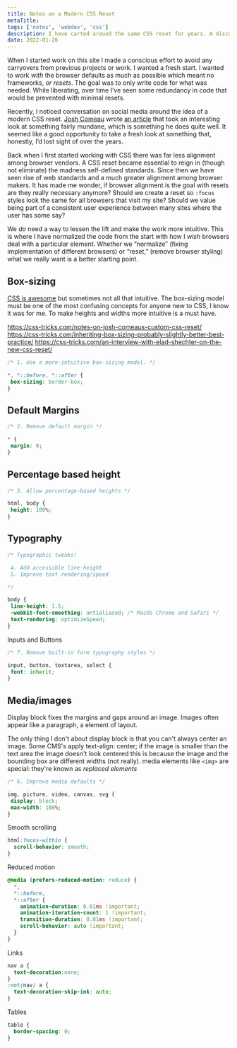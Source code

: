 ```yaml
---
title: Notes on a Modern CSS Reset
metaTitle: 
tags: ['notes', 'webdev', 'css']
description: I have carted around the same CSS reset for years. A discussion on social media prompted me to find my modern CSS reset. 
date: 2022-01-26
---
```

When I started work on this site I made a conscious effort to avoid any carryovers from previous projects or work. I wanted a fresh start. I wanted to work _with_ the browser defaults as much as possible which meant no frameworks, _or resets_. The goal was to only write code for what was needed. While liberating, over time I’ve seen some redundancy in code that would be prevented with minimal resets. 

Recently, I noticed conversation on social media around the idea of a modern CSS reset. [Josh Comeau](https://www.joshwcomeau.com/) wrote [an article](https://www.joshwcomeau.com/css/custom-css-reset/) that took an interesting look at something fairly mundane, which is something he does quite well. It seemed like a good opportunity to take a fresh look at something that, honestly, I’d lost sight of over the years.

Back when I first started working with CSS there was far less alignment among browser vendors. A CSS reset became essential to reign in (though not eliminate) the madness self-defined standards. Since then we have seen rise of web standards and a much greater alignment among browser makers. It has made me wonder, if browser alignment is the goal with resets are they really necessary anymore? Should we create a reset so `:focus` styles look the same for all browsers that visit my site? Should we value being part of a consistent user experience between many sites where the user has some say? 

We _do_ need a way to lessen the lift and make the work more intuitive. This is where I have normalized the code from the start with how I _wish_ browsers deal with a particular element. Whether we “normalize” (fixing implementation of different browsers) or “reset,” (remove browser styling) what we really want is a better starting point.

## Box-sizing
[CSS is awesome](https://css-tricks.com/css-is-in-fact-awesome/) but sometimes not all that intuitive. The box-sizing model must be one of the most confusing concepts for anyone new to CSS, I know it was for me. To make heights and widths more intuitive is a must have. 

https://css-tricks.com/notes-on-josh-comeaus-custom-css-reset/
https://css-tricks.com/inheriting-box-sizing-probably-slightly-better-best-practice/
https://css-tricks.com/an-interview-with-elad-shechter-on-the-new-css-reset/



```css
/* 1. Use a more-intuitive box-sizing model. */

*, *::before, *::after {
 box-sizing: border-box;
}
```

## Default Margins
```css
/* 2. Remove default margin */

* {
 margin: 0;
}
```

## Percentage based height
```css
/* 3. Allow percentage-based heights */

html, body {
 height: 100%;
}
```

## Typography
```css
/* Typographic tweaks!

 4. Add accessible line-height
 5. Improve text rendering/speed

*/

body {
 line-height: 1.5;
 -webkit-font-smoothing: antialiased; /* MacOS Chrome and Safari */
 text-rendering: optimizeSpeed;
}
```

Inputs and Buttons
```css
/* 7. Remove built-in form typography styles */

input, button, textarea, select {
 font: inherit;
}
```

## Media/images
Display block  fixes the margins and gaps around an image. Images often appear like a paragraph, a element of layout. 

The only thing I don't about display block is that you can't always center an image. Some CMS's apply text-align: center; if the image is smaller than the text area the image doesn't look centered this is because the image and the bounding box are different widths (not really). media elements like `<img>` are special: they're known as _replaced elements_

```css
/* 6. Improve media defaults */

img, picture, video, canvas, svg {
 display: block;
 max-width: 100%;
}
```

Smooth scrolling
```css
html:focus-within {
  scroll-behavior: smooth;
}
```

Reduced motion
```css
@media (prefers-reduced-motion: reduce) {
  *,
  *::before,
  *::after {
    animation-duration: 0.01ms !important;
    animation-iteration-count: 1 !important;
    transition-duration: 0.01ms !important;
    scroll-behavior: auto !important;
  }
}
```


Links
```css
nav a {
  text-decoration:none;
}
:not(nav) a {
  text-decoration-skip-ink: auto;
}
```

Tables
```css
table {
  border-spacing: 0;
}
```